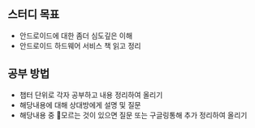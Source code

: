 ## 스터디 목표
- 안드로이드에 대한 좀더 심도깊은 이해
- 안드로이드 하드웨어 서비스 책 읽고 정리
## 공부 방법
- 챕터 단위로 각자 공부하고 내용 정리하여 올리기
- 해당내용에 대해 상대방에게 설명 및 질문
- 해당내용 중 모르는 것이 있으면 질문 또는 구글링통해 추가 정리하여 올리기

